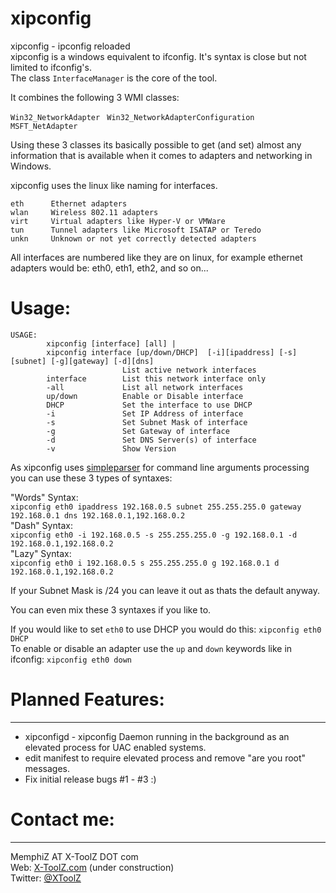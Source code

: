 
xipconfig
=========

xipconfig - ipconfig reloaded<br>
xipconfig is a windows equivalent to ifconfig. It's syntax is close but not limited to ifconfig's.<br>
The class ```InterfaceManager``` is the core of the tool.<br>

It combines the following 3 WMI classes:<br>

```Win32_NetworkAdapter ```
```Win32_NetworkAdapterConfiguration ```
```MSFT_NetAdapter ```

Using these 3 classes its basically possible to get (and set) almost any information that is available when it comes to adapters and networking in Windows.

xipconfig uses the linux like naming for interfaces.<br>
```
eth      Ethernet adapters
wlan     Wireless 802.11 adapters
virt     Virtual adapters like Hyper-V or VMWare
tun      Tunnel adapters like Microsoft ISATAP or Teredo
unkn     Unknown or not yet correctly detected adapters
```
All interfaces are numbered like they are on linux, for example ethernet adapters would be: eth0, eth1, eth2, and so on...

# Usage:
```
USAGE:
        xipconfig [interface] [all] |
        xipconfig interface [up/down/DHCP]  [-i][ipaddress] [-s][subnet] [-g][gateway] [-d][dns]
                         List active network interfaces
        interface        List this network interface only
        -all             List all network interfaces
        up/down          Enable or Disable interface
        DHCP             Set the interface to use DHCP
        -i               Set IP Address of interface
        -s               Set Subnet Mask of interface
        -g               Set Gateway of interface
        -d               Set DNS Server(s) of interface
        -v               Show Version
```

As xipconfig uses <a href="https://github.com/Memphizzz/simpleparser/">simpleparser</a> for command line arguments processing you can use these 3 types of syntaxes:

"Words" Syntax:<br>
```xipconfig eth0 ipaddress 192.168.0.5 subnet 255.255.255.0 gateway 192.168.0.1 dns 192.168.0.1,192.168.0.2```<br>
"Dash" Syntax:<br>
```xipconfig eth0 -i 192.168.0.5 -s 255.255.255.0 -g 192.168.0.1 -d 192.168.0.1,192.168.0.2```<br>
"Lazy" Syntax:<br>
```xipconfig eth0 i 192.168.0.5 s 255.255.255.0 g 192.168.0.1 d 192.168.0.1,192.168.0.2```<br>

If your Subnet Mask is /24 you can leave it out as thats the default anyway.

You can even mix these 3 syntaxes if you like to.

If you would like to set ```eth0``` to use DHCP you would do this: ```xipconfig eth0 DHCP```<br>
To enable or disable an adapter use the ```up``` and ```down``` keywords like in ifconfig: ```xipconfig eth0 down```<br>

# Planned Features:
---

* xipconfigd - xipconfig Daemon running in the background as an elevated process for UAC enabled systems.
* edit manifest to require elevated process and remove "are you root" messages.
* Fix initial release bugs #1 - #3 :)

# Contact me:
---
MemphiZ AT X-ToolZ DOT com<br>
Web: <a href=http://www.X-ToolZ.com>X-ToolZ.com</a> (under construction)<br>
Twitter: <a href=https://twitter.com/xtoolz>@XToolZ</a><br>
